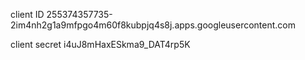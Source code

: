 client ID
255374357735-2im4nh2g1a9mfpgo4m60f8kubpjq4s8j.apps.googleusercontent.com

client secret
i4uJ8mHaxESkma9_DAT4rp5K

